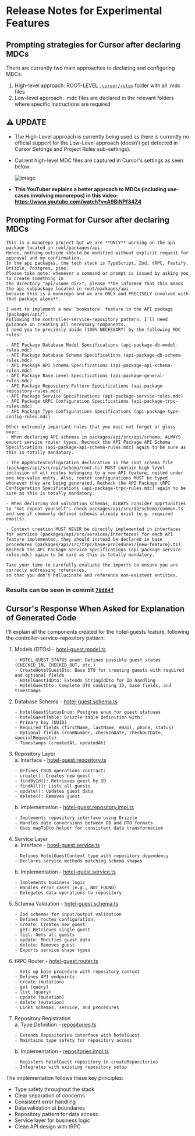 # Release Notes for Experimental Features

## Prompting strategies for Cursor after declaring MDCs

There are currently two main approaches to declaring and configuring MDCs:

1. High-level approach: ROOT-LEVEL [`.cursor/rules`](../../.cursor/rules) folder with all .mdc files
2. Low-level approach: .mdc files are declared in the relevant folders where specific instructions are required

## ⚠ UPDATE
* The High-Level approach is currently being used as there is currently no official support
  for the Low-Level approach (doesn't get detected in Cursor Settings and Project Rules sub-settings).

* Current high-level MDC files are captured in Cursor's settings as seen below:

  ![image](https://github.com/user-attachments/assets/c416c4fb-8157-46c3-a356-0d9cda69c5f9)

* **This YouTuber explains a better approach to MDCs (including use-cases involving monorepos) in this video: https://www.youtube.com/watch?v=A9BiNPf34Z4**


## Prompting Format for Cursor after declaring MDCs

``` 
This is a monorepo project but we are **ONLY** working on the api package located in root/packages/api. 
Hence, nothing outside should be modified without explicit request for approval and my confirmation. 
In the api packages, the tech stack is TypeScript, Zod, tRPC, Fastify, Drizzle, Postgres, pino. 
Please take note: whenever a command or prompt is issued by asking you to create something in 
the directory "api/<some_dir>", please **be informed that this means the api subpackage located in root/packages/api 
because this is a monorepo and we are ONLY and PRECISELY involved with that package alone**.
    
I want to implement a new `bookstore` feature in the API package (packages/api/). 
Following the controller-service-repository pattern, I'll need guidance on creating all necessary components. 
I need you to preciesly abide (100% NECESSARY) by the following MDC rules:

- API Package Database Model Specifications (api-package-db-model-rules.mdc)
- API Package Database Schema Specifications (api-package-db-schema-rules.mdc)
- API Package API Schema Specifications (api-package-api-schema-rules.mdc)
- API Package Base Level Specifications (api-package-general-rules.mdc)
- API Package Repository Pattern Specifications (api-package-repository-rules.mdc)
- API Package Service Specifications (api-package-service-rules.mdc)
- API Package tRPC Configuration Specifications (api-package-trpc-rules.mdc)
- API Package Type Configurations Specifications (api-package-type-config-rules.mdc)

Other extremely important rules that you must not forget or gloss over:
- When declaring API schemas in packages/api/src/api/schema, ALWAYS export service router types. Recheck the API Package API Schema Specifications (api-package-api-schema-rules.mdc) again to be sure as this is totally mandatory.

- The AppRoutesConfiguration declaration in the root schema file (packages/api/src/api/schema/root.ts) MUST contain high level inclusion of all routes belonging to a new API feature, nested under one key-value entry. Also, router configurations MUST be typed whenever they are being generated. Recheck the API Package tRPC Configuration Specifications (api-package-trpc-rules.mdc) again to be sure as this is totally mandatory.

- When declaring Zod validation schemas, ALWAYS consider opprtunities to "not repeat yourself": check packages/api/src/db/schema/common.ts and see if commonly defined schemas already exist (e.g. required emails).

- Context creation MUST NEVER be directly implemented in interfaces for services (packages/api/src/services/interfaces) for each API feature implemented, they should instead be declared in base procedures (packages/api/src/trpc/base-procedures/{new-feature}.ts). Recheck the API Package Service Specifications (api-package-service-rules.mdc) again to be sure as this is totally mandatory.

Take your time to carefully evaluate the imports to ensure you are correcly addressing references, 
so that you don't hallucinate and reference non-existent entities.
```

### Results can be seen in commit [`70d84f`](https://github.com/midearth-labs/saas-foundry/commit/70d84f6c4d9ee1fa91c300050a134c5d307f00c6)

## Cursor's Response When Asked for Explanation of Generated Code

I'll explain all the components created for the hotel-guests feature, following the controller-service-repository pattern:
1. Models (DTOs) - [hotel-guest.model.ts](https://github.com/midearth-labs/saas-foundry/blob/experimental/mdc-guidance/packages/api/src/models/hotel-guest.model.ts)
    ```
    - HOTEL_GUEST_STATUS enum: Defines possible guest states (CHECKED_IN, CHECKED_OUT, etc.)
    - CreateHotelGuestDto: Base DTO for creating guests with required and optional fields
    - HotelGuestIdDto: Extends StringIdDto for ID handling
    - HotelGuestDto: Complete DTO combining ID, base fields, and timestamps
    ```
2. Database Schema - [hotel-guest.schema.ts](https://github.com/midearth-labs/saas-foundry/blob/experimental/mdc-guidance/packages/api/src/db/schema/hotel-guest.schema.ts)
    ```
    - hotelGuestStatusEnum: Postgres enum for guest statuses
    - hotelGuestTable: Drizzle table definition with:
    - Primary key (UUID)
    - Required fields (firstName, lastName, email, phone, status)
    - Optional fields (roomNumber, checkInDate, checkOutDate, specialRequests)
    - Timestamps (createdAt, updatedAt)
    ```
3. Repository Layer<br>
    a. Interface - [hotel-guest.repository.ts](https://github.com/midearth-labs/saas-foundry/blob/experimental/mdc-guidance/packages/api/src/repositories/interfaces/hotel-guest.repository.ts)
    ```
    - Defines CRUD operations contract:
    - create(): Creates new guest
    - findById(): Retrieves guest by ID
    - findAll(): Lists all guests
    - update(): Updates guest data
    - delete(): Removes guest
    ```
    b. Implementation - [hotel-guest.repository.impl.ts](https://github.com/midearth-labs/saas-foundry/blob/experimental/mdc-guidance/packages/api/src/repositories/impl/hotel-guest.repository.ts)
    ```
    - Implements repository interface using Drizzle
    - Handles date conversions between DB and DTO formats
    - Uses mapToDto helper for consistent data transformation
    ```
4. Service Layer<br>
    a. Interface - [hotel-guest.service.ts](https://github.com/midearth-labs/saas-foundry/blob/experimental/mdc-guidance/packages/api/src/services/interfaces/hotel-guest.service.ts)
    ```
    - Defines HotelGuestContext type with repository dependency
    - Declares service methods matching schema shapes
    ```
    b. Implementation - [hotel-guest.service.ts](https://github.com/midearth-labs/saas-foundry/blob/experimental/mdc-guidance/packages/api/src/services/impl/hotel-guest.service.ts)
    ```
    - Implements business logic
    - Handles error cases (e.g., NOT_FOUND)
    - Delegates data operations to repository
    ```
5. Schema Validation - [hotel-guest.schema.ts](https://github.com/midearth-labs/saas-foundry/blob/experimental/mdc-guidance/packages/api/src/db/schema/hotel-guest.schema.ts)
    ```
    - Zod schemas for input/output validation
    - Defines routes configuration:
    - create: Creates new guest
    - get: Retrieves single guest
    - list: Gets all guests
    - update: Modifies guest data
    - delete: Removes guest
    - Exports service shape types
    ```
6. tRPC Router - [hotel-guest.router.ts](https://github.com/midearth-labs/saas-foundry/blob/experimental/mdc-guidance/packages/api/src/trpc/routers/hotel-guest.router.ts)
    ```
    - Sets up base procedure with repository context
    - Defines API endpoints:
    - create (mutation)
    - get (query)
    - list (query)
    - update (mutation)
    - delete (mutation)
    - Links schemas, service, and procedures
    ```
7. Repository Registration<br>
    a. Type Definition - [repositories.ts](api/src/trpc/repositories.ts)
    ```
    - Extends Repositories interface with hotelGuest
    - Maintains type safety for repository access
    ```
    b. Implementation - [repositories.impl.ts](api/src/trpc/repositories.impl.ts)
    ```
    - Registers hotelGuest repository in createRepositories
    - Integrates with existing repository setup
    ```

The implementation follows these key principles:
- Type safety throughout the stack
- Clear separation of concerns
- Consistent error handling
- Data validation at boundaries
- Repository pattern for data access
- Service layer for business logic
- Clean API design with tRPC